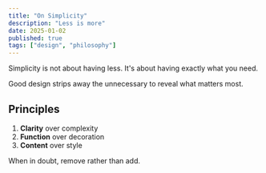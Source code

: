 ```yaml
---
title: "On Simplicity"
description: "Less is more"
date: 2025-01-02
published: true
tags: ["design", "philosophy"]
---
```


Simplicity is not about having less. It's about having exactly what you need.

Good design strips away the unnecessary to reveal what matters most.

## Principles

1. **Clarity** over complexity
2. **Function** over decoration
3. **Content** over style

When in doubt, remove rather than add.